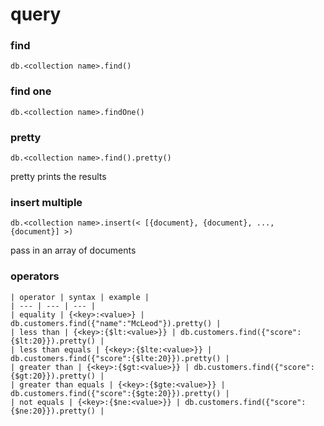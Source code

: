 # query

### find
```
db.<collection name>.find()
```

### find one
```
db.<collection name>.findOne()
```

### pretty
```
db.<collection name>.find().pretty()
```
pretty prints the results

### insert multiple
```
db.<collection name>.insert(< [{document}, {document}, ..., {document}] >)
```
pass in an array of documents

### operators

```
| operator | syntax | example |
| --- | --- | --- |
| equality | {<key>:<value>} | db.customers.find({"name":"McLeod"}).pretty() | 
| less than | {<key>:{$lt:<value>}} | db.customers.find({"score":{$lt:20}}).pretty() | 
| less than equals | {<key>:{$lte:<value>}} | db.customers.find({"score":{$lte:20}}).pretty() | 
| greater than | {<key>:{$gt:<value>}} | db.customers.find({"score":{$gt:20}}).pretty() | 
| greater than equals | {<key>:{$gte:<value>}} | db.customers.find({"score":{$gte:20}}).pretty() | 
| not equals | {<key>:{$ne:<value>}} | db.customers.find({"score":{$ne:20}}).pretty() | 
```

###
```
```

###
```
```

###
```
```

###
```
```

###
```
```

###
```
```